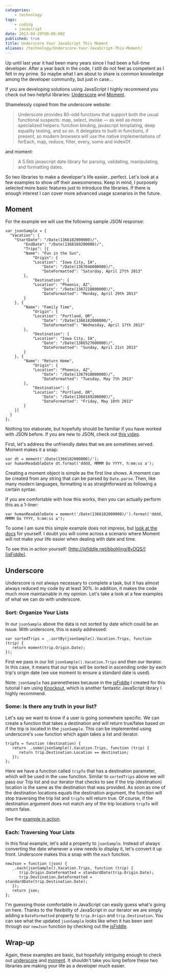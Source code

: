 ```yaml
---
categories:
    - technology
tags:
    - coding
    - javascript
date: 2013-04-29T00:00:00Z
published: true
title: Underscore Your JavaScript This Moment
aliases: /technology/Underscore-Your-JavaScript-This-Moment/
---
```


Up until last year it had been many years since I had been a full-time developer. After a year back in the code, I still do not feel as competent as I felt in my prime. So maybe what I am about to share is common knowledge among the developer community, but just in case...

 If you are developing solutions using JavaScript I highly recommend you check out two helpful libraries: [Underscore][underscore] and [Moment][moment]. 

Shamelessly copied from the underscore website:

> Underscore provides 80-odd functions that support both the usual functional suspects: map, select, invoke — as well as more specialized helpers: function binding, javascript templating, deep equality testing, and so on. It delegates to built-in functions, if present, so modern browsers will use the native implementations of forEach, map, reduce, filter, every, some and indexOf.

and moment:

> A 5.5kb javascript date library for parsing, validating, manipulating, and formatting dates.

So two libraries to make a developer's life easier...perfect. Let's look at a few examples to show off their awesomeness. Keep in mind, I purposely selected more basic features just to introduce the libraries. If there is enough interest I can cover more advanced usage scenarios in the future.

## Moment

For the example we will use the following sample JSON response:

	var jsonSample = {
	  "Vacation": {
	    "StartDate": "/Date(1366182000000)/",
	        "EndDate": "/Date(1368169200000)/",
	        "Trips": [{
	        "Name": "Fun in the Sun",
	            "Origin": {
	            "Location": "Iowa City, IA",
	                "Date": "/Date(1367046000000)/",
	                "DateFormatted": "Saturday, April 27th 2013"
	        },
	            "Destination": {
	            "Location": "Phoenix, AZ",
	                "Date": "/Date(1367218800000)/",
	                "DateFormatted": "Monday, April 29th 2013"
	        }
	    }, {
	        "Name": "Family Time",
	            "Origin": {
	            "Location": "Portland, OR",
	                "Date": "/Date(1366182000000/",
	                "DateFormatted": "Wednesday, April 17th 2013"
	        },
	            "Destination": {
	            "Location": "Iowa City, IA",
	                "Date": "/Date(1366527600000)/",
	                "DateFormatted": "Sunday, April 21st 2013"
	        }
	    }, {
	        "Name": "Return Home",
	            "Origin": {
	            "Location": "Phoenix, AZ",
	                "Date": "/Date(1367910000000)/",
	                "DateFormatted": "Tuesday, May 7th 2013"
	        },
	            "Destination": {
	            "Location": "Portland, OR",
	                "Date": "/Date(1368169200000)/",
	                "DateFormatted": "Friday, May 10th 2013"
	        }
	    }]
	  }
	};

Nothing too elaborate, but hopefully should be familiar if you have worked with JSON before. If you are new to JSON, check out [this video][4]. 

First, let's address the unfriendly dates that we are sometimes served. Moment makes it a snap:

	var dt = moment('/Date(1366182000000)/');
	var humanReadableDate dt.format('dddd, MMMM Do YYYY, h:mm:ss a');

Creating a moment object is simple as the first line shows. A moment can be created from any string that can be parsed by `Date.parse`. Then, like many modern languages, formatting is as straightforward as following a certain syntax. 

If you are comfortable with how this works, then you can actually perform this as a 1-liner:

	var humanReadableDate = moment('/Date(1366182000000)/').format('dddd, MMMM Do YYYY, h:mm:ss a');

To some I am sure this simple example does not impress, but [look at the docs][5] for yourself. I doubt you will come across a scenario where Moment will not make your life easier when dealing with date and time.

To see this in action yourself: [http://jsfiddle.net/bbohling/8vDQS/][jsFiddle].

## Underscore

Underscore is not always necessary to complete a task, but it has almost always reduced my code by at least 30%. In addition, it makes the code much more maintainable in my opinion. Let's take a look at a few examples of what we can do with underscore.

### Sort: Organize Your Lists

In our `jsonSample` above the data is not sorted by date which could be an issue. With underscore, this is easily addressed:

	var sortedTrips = _.sortBy(jsonSample().Vacation.Trips, function (trip) {
	   return moment(trip.Origin.Date);
	});

First we pass in our list `jsonSample().Vacation.Trips` and then  our iterator. In this case, it means that our trips will be sorted in ascending order by each trip's origin date (we use moment to ensure a standard date is used).

Note: `jsonSample` has parenetheses because in the [jsFiddle][jsFiddle] I created for this tutorial I am using [Knockout][8], which is another fantastic JavaScript library I highly recommend.

### Some: Is there any truth in your list?

Let's say we want to know if a user is going somewhere specific. We can create a function that takes a destination and will return true/false based on if the trip is located in the `jsonSample`. This can be implemented using underscore's `some` function which again takes a list and iterator.

	tripTo = function (destination) {
	   return _.some(jsonSample().Vacation.Trips, function (trip) {
	      return trip.Destination.Location == destination;
	   });
	};  

Here we have a function called `tripTo` that has a destination parameter, which will be used in the `some` function. Similar to `sortedTrips` above we will pass our Trip list and our iterator that checks to see if the trip (destination) location is the same as the destination that was provided. As soon as one of the destination locations equals the destination argument, the function will stop traversing the trip list and `tripTo` will return true. Of course, if the destination argument does not match any of the trip locations `tripTo` will return false.

See the [example in action][jsFiddle].

### Each: Traversing Your Lists

In this final example, let's add a property to `jsonSample`. Instead of always converting the date whenever a view needs to display it, let's convert it up front. Underscore makes this a snap with the `each` function.

	newJson = function (json) {
	   _.each(jsonSample().Vacation.Trips, function (trip) {
	      trip.Origin.DateFormatted = standardDate(trip.Origin.Date);
	      trip.Destination.DateFormatted = standardDate(trip.Destination.Date);
	   });
	   return json;
	};

I'm guessing those comfortable in JavaScript can easily guess what's going on here. Thanks to the flexibility of JavaScript in our iterator we are simply adding a `DateFormatted` property to `trip.Origin` and `trip.Destination`. You can see what the updated `jsonSample` looks like when it has been sent through our `newJson` function by checking out the [jsFiddle][jsFiddle].

## Wrap-up

Again, these examples are basic, but hopefully intriguing enough to check out [underscore][underscore] and [moment][moment]. It shouldn't take you long before these two libraries are making your life as a developer much easier. 







[underscore]:	http://underscorejs.org/
[moment]:	http://momentjs.com/
[4]:	http://www.youtube.com/watch?v=9xXr2EZfDPQ
[5]:	http://momentjs.com/docs/
[jsFiddle]:	http://jsfiddle.net/bbohling/8vDQS/
[8]:	http://knockoutjs.com/
